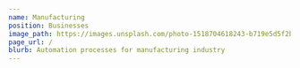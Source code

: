 ```yaml
---
name: Manufacturing
position: Businesses
image_path: https://images.unsplash.com/photo-1518704618243-b719e5d5f2b8?ixlib=rb-1.2.1&ixid=eyJhcHBfaWQiOjIxMTIzfQ&auto=format&fit=crop&w=400&q=80
page_url: /
blurb: Automation processes for manufacturing industry
---
```

